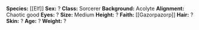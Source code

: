 **Species:** [[Elf]]
**Sex:** ? 
**Class:** Sorcerer 
**Background:** Acolyte 
**Alignment:** Chaotic good
**Eyes:** ? 
**Size:** Medium 
**Height:** ? 
**Faith:** [[Gazorpazorp]] 
**Hair:** ? 
**Skin:** ? 
**Age:** ? 
**Weight:** ? 